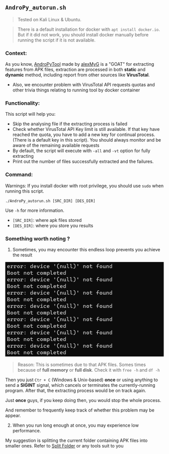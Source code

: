 ## `AndroPy_autorun.sh`

> Tested on Kali Linux & Ubuntu.

> There is a default installation for docker with `apt install docker.io`. But if it did not work, you should install docker manually before running the script if it is not available.

### Context: 

As you know, [AndroPyTool](https://github.com/alexMyG/AndroPyTool) made by [alexMyG](https://github.com/alexMyG/AndroPyTool/commits?author=alexMyG) is a "GOAT" for extracting features from APK files, extraction are processed in both **static** and **dynamic** method, including report from other sources like **VirusTotal**. 
- Also, we encounter problem with VirusTotal API requests quotas and other trivia things relating to running tool by docker container

### Functionality: 

This script will help you: 
- Skip the analysing file if the extracting process is failed
- Check whether VirusTotal API Key limit is still available. If that key have reached the quota, you have to add a new key for continual process. (There is a default key in this script). You should always monitor and be aware of the remaining available requests
- By default, the script will execute with `-all` and `-vt` option for fully extracting
- Print out the number of files successfully extracted and the failures.

### Command: 

Warnings: If you install docker with root privilege, you should use `sudo` when running this script.
```
./AndroPy_autorun.sh [SRC_DIR] [DES_DIR]
```

Use `-h` for more information.

- `[SRC_DIR]`: where apk files stored
- `[DES_DIR]`: where you store you results

### Something worth noting ?

1. Sometimes, you may encounter this endless loop prevents you achieve the result

<p align="center"> 
    <img src="images/device_boot_null.png">
</p>

> Reason: This is sometimes due to that APK files. Somes times because of **full memory** or **full disk**. Check it with `free -h` and `df -h`

Then you just `Ctr + C` (Windows & Unix-based) **once** or using anything to send a **SIGINT** signal, which cancels or terminates the currently-running program. After that, the extracting process would be on track again. 

Just **once** guys, if you keep doing then, you would stop the whole process. 

And remember to frequently keep track of whether this problem may be appear.

2. When you run long enough at once, you may experience low performance. 

My suggestion is splitting the current folder containing APK files into smaller ones. Refer to [Split Folder](https://github.com/khangtictoc/Android_malware_classification/blob/main/scripts/split-folder.py) or any tools suit to you
